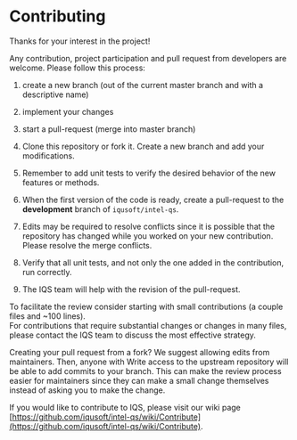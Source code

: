 # Contributing

Thanks for your interest in the project! 

Any contribution, project participation and pull request from developers are welcome. Please follow this process:
1. create a new branch (out of the current master branch and with a descriptive name)
2. implement your changes
3. start a pull-request (merge into master branch)

1. Clone this repository or fork it. Create a new branch and add your modifications.
2. Remember to add unit tests to verify the desired behavior of the new features or methods.
3. When the first version of the code is ready, create a pull-request to the **development** branch of `iqusoft/intel-qs`.
4. Edits may be required to resolve conflicts since it is possible that the repository has changed while you worked on your new contribution.
Please resolve the merge conflicts.
5. Verify that all unit tests, and not only the one added in the contribution, run correctly.
6. The IQS team will help with the revision of the pull-request.

To facilitate the review consider starting with small contributions (a couple files and ~100 lines).  
For contributions that require substantial changes or changes in many files, please contact the IQS team to discuss the most effective strategy.

Creating your pull request from a fork? We suggest allowing edits from maintainers. Then, anyone with Write access to the upstream repository will be able to add commits to your branch. This can make the review process easier for maintainers since they can make a small change themselves instead of asking you to make the change.

If you would like to contribute to IQS, please visit our wiki page [https://github.com/iqusoft/intel-qs/wiki/Contribute](https://github.com/iqusoft/intel-qs/wiki/Contribute).
